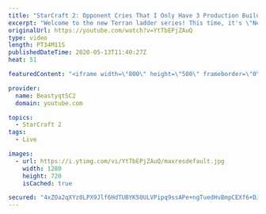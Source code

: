 ```yaml
---
title: "StarCraft 2: Opponent Cries That I Only Have 3 Production Buildings! - Never Attack to Grandmaster"
excerpt: "Welcome to the new Terran ladder series! This time, it's \"Never Attack to Grandmaster!\" In this challenge, I play as Terran on the EU ladder, and in every game I'm not allowed to attack with any units except for using Ghosts. I'm allowed to make any army units for defending, as long as I don't attack"
originalUrl: https://youtube.com/watch?v=YtTbEPjZAuQ
type: video
length: PT34M11S
publishedDateTime: 2020-05-13T11:40:27Z
heat: 51

featuredContent: "<iframe width=\"800\" height=\"500\" frameborder=\"0\" src=\"https://www.youtube.com/embed/YtTbEPjZAuQ\" allow=\"accelerometer; autoplay; encrypted-media; gyroscope; picture-in-picture\" allowfullscreen></iframe>"

provider:
  name: BeastyqtSC2
  domain: youtube.com

topics:
  - StarCraft 2
tags:
  - Live

images:
  - url: https://i.ytimg.com/vi/YtTbEPjZAuQ/maxresdefault.jpg
    width: 1280
    height: 720
    isCached: true

secured: "4xZOa2qXYz0LPX9Jlf6HdTUBYK50ULVPipq9ssAPe+ngTuedHvBmpCEXf6+DJHItlV2vm3z7xTUHy4oqaoTS0+ty03JqRjPlijv29y6J/wrXzaNZROXtNAPeMS0hl6lgKjUj7LttXTipwHJIKZyfzFiFuM+VhZ7EeprVwj7qRg/jCJRlWZulvmQr0l4IRYnphquw+cDlVmyQchQvR+NPm44vAs0W2H1vqclhy+KBXoLQTFsTxwh/EUVt/oA/j4OqsxymlwLjneKqcDcAvLcQUngivjubGj3vfpJw+99PLrbhdotGFYxaYubZJC+tIsY04ZoN9SqMe8YOhT01LMgqGilP0A8PAVgQ0SFejlAcVB8MU+55mltY1sNIQVkY+NEtisJxJkzvKv1hNoP7p2lcWPaQMW/Log3LoxUb01IV7pA=;JEzl5Onx+ZIr4hfpxRhiYw=="
---
```


